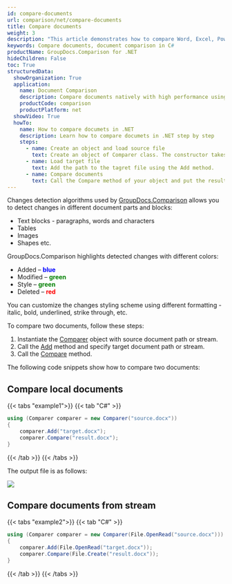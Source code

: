 ```yaml
---
id: compare-documents
url: comparison/net/compare-documents
title: Compare documents
weight: 3
description: "This article demonstrates how to compare Word, Excel, PowerPoint, Outlook, OneNote, PDF, Image, HTML, AutoCAD, Visio, OpenDocument, OneNote documents using GroupDocs.Comparison for .NET."
keywords: Compare documents, document comparison in C#
productName: GroupDocs.Comparison for .NET
hideChildren: False
toc: True
structuredData:
  showOrganization: True
  application:
    name: Document Comparison
    description: Compare documents natively with high performance using C# language and GroupDocs.Comparison for .NET
    productCode: comparison
    productPlatform: net
  showVideo: True
  howTo:
    name: How to compare documets in .NET
    description: Learn how to compare documets in .NET step by step
    steps:
      - name: Create an object and load source file
        text: Create an object of Comparer class. The constructor takes the source file path parameter. You may specify absolute or relative file path as per your requirements.
      - name: Load target file
        text: Add the path to the tagret file using the Add method.
      - name: Compare documents
        text: Call the Compare method of your object and put the resulting file path parameter.
---
```



Changes detection algorithms used by [GroupDocs.Comparison](https://products.groupdocs.com/comparison/net) allows you to detect changes in different document parts and blocks:

*   Text blocks - paragraphs, words and characters
*   Tables
*   Images
*   Shapes etc.

GroupDocs.Comparison highlights detected changes with different colors:

*   Added – <font color="blue">**blue** </font>
*   Modified – <font color="green">**green**</font>
*   Style – <font color="green">**green**</font>
*   Deleted – <font color="red">**red**</font>

You can customize the changes styling scheme using different formatting - italic, bold, underlined, strike through, etc.

To compare two documents, follow these steps:

1.   Instantiate the [Comparer](https://reference.groupdocs.com/net/comparison/groupdocs.comparison/comparer) object with source document path or stream.
2.   Call the [Add](https://reference.groupdocs.com/net/comparison/groupdocs.comparison/comparer/methods/add/index) method and specify target document path or stream.
3.   Call the [Compare](https://reference.groupdocs.com/net/comparison/groupdocs.comparison/comparer/methods/compare/index) method.

The following code snippets show how to compare two documents:

## Compare local documents

{{< tabs "example1">}}
{{< tab "C#" >}}
```csharp
using (Comparer comparer = new Comparer("source.docx"))
{
	comparer.Add("target.docx");
	comparer.Compare("result.docx");
}
```
{{< /tab >}}
{{< /tabs >}}

The output file is as follows:

![](/comparison/net/images/compare-documents.png)

## Compare documents from stream

{{< tabs "example2">}}
{{< tab "C#" >}}
```csharp
using (Comparer comparer = new Comparer(File.OpenRead("source.docx")))
{
	comparer.Add(File.OpenRead("target.docx"));
	comparer.Compare(File.Create("result.docx"));
}
```
{{< /tab >}}
{{< /tabs >}}
